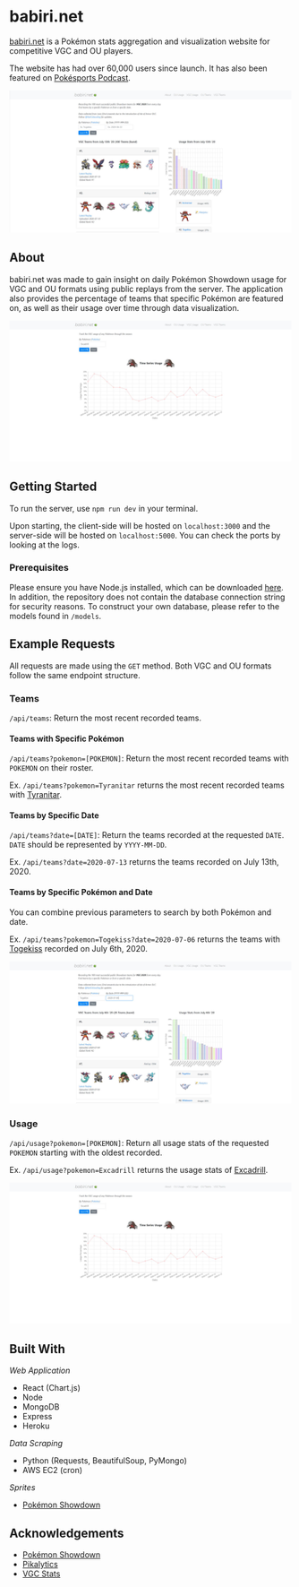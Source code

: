 # babiri.net

[babiri.net](https://www.babiri.net/#/) is a Pokémon stats aggregation and visualization website for competitive VGC and OU players.

The website has had over 60,000 users since launch. It has also been featured on [Pokésports Podcast](https://www.youtube.com/watch?v=ZYbqsDLq994). 

!["VGC Teams Page"](./img/vgc_teams.JPG)

## About

babiri.net was made to gain insight on daily Pokémon Showdown usage for VGC and OU formats using public replays from the server. The application also provides the percentage of teams that specific Pokémon are featured on, as well as their usage over time through data visualization.

!["VGC Usage Page"](./img/vgc_usage.JPG)

## Getting Started

To run the server, use `npm run dev` in your terminal.

Upon starting, the client-side will be hosted on `localhost:3000` and the server-side will be hosted on `localhost:5000`. You can check the ports by looking at the logs.

### Prerequisites

Please ensure you have Node.js installed, which can be downloaded [here](https://nodejs.org/en/). In addition, the repository does not contain the database connection string for security reasons. To construct your own database, please refer to the models found in `/models`.

## Example Requests

All requests are made using the `GET` method. Both VGC and OU formats follow the same endpoint structure.

### Teams

`/api/teams`: Return the most recent recorded teams.

#### Teams with Specific Pokémon

`/api/teams?pokemon=[POKEMON]`: Return the most recent recorded teams with `POKEMON` on their roster.

Ex. `/api/teams?pokemon=Tyranitar` returns the most recent recorded teams with [Tyranitar](https://www.pokemon.com/us/pokedex/tyranitar).

#### Teams by Specific Date

`/api/teams?date=[DATE]`: Return the teams recorded at the requested `DATE`. `DATE` should be represented by `YYYY-MM-DD`.

Ex. `/api/teams?date=2020-07-13` returns the teams recorded on July 13th, 2020.

#### Teams by Specific Pokémon and Date

You can combine previous parameters to search by both Pokémon and date.

Ex. `/api/teams?pokemon=Togekiss?date=2020-07-06` returns the teams with [Togekiss](https://www.pokemon.com/us/pokedex/togekiss) recorded on July 6th, 2020.

!["VGC Teams Search"](./img/vgc_teams_search.JPG)

### Usage

`/api/usage?pokemon=[POKEMON]`: Return all usage stats of the requested `POKEMON` starting with the oldest recorded.

Ex. `/api/usage?pokemon=Excadrill` returns the usage stats of [Excadrill](https://www.pokemon.com/us/pokedex/excadrill).

!["Excadrill Usage Stats"](./img/vgc_usage_stats.JPG)

## Built With

*Web Application*
- React (Chart.js)
- Node
- MongoDB
- Express
- Heroku

*Data Scraping*
- Python (Requests, BeautifulSoup, PyMongo)
- AWS EC2 (cron)

*Sprites*
- [Pokémon Showdown](https://play.pokemonshowdown.com/sprites/)

## Acknowledgements

- [Pokémon Showdown](https://pokemonshowdown.com/)
- [Pikalytics](https://pikalytics.com/)
- [VGC Stats](https://vgcstats.com/#/)

